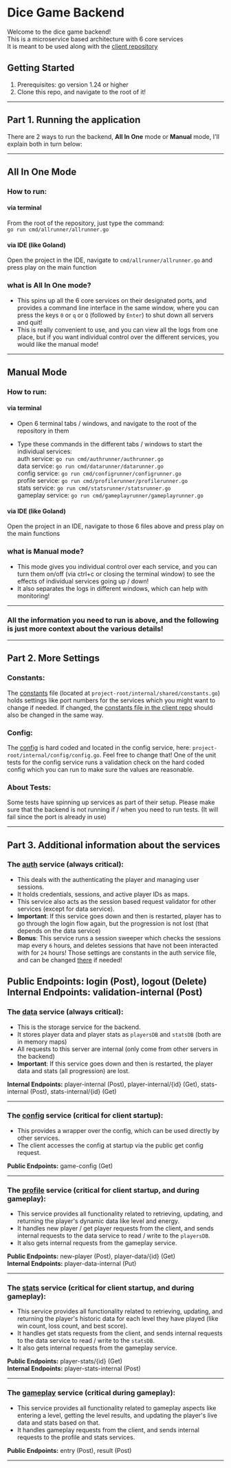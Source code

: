 # Dice Game Backend

Welcome to the dice game backend! \
This is a microservice based architecture with 6 core services \
It is meant to be used along with the [client repository](https://github.com/pluckynumbat/dice-game-client)

## Getting Started
1. Prerequisites: go version 1.24 or higher
2. Clone this repo, and navigate to the root of it!

---
## Part 1. Running the application
There are 2 ways to run the backend, **All In One** mode or **Manual** mode, I'll explain both in turn below:

---
## All In One Mode
### How to run:
#### via terminal
From the root of the repository, just type the command: \
`go run cmd/allrunner/allrunner.go` 

#### via IDE (like Goland)
Open the project in the IDE, navigate to `cmd/allrunner/allrunner.go` and press play on the main function

### what is **All In One** mode?
 - This spins up all the 6 core services on their designated ports, and provides a command line interface in the same window, 
where you can press the keys `0` or `q` or `Q` (followed by `Enter`) to shut down all servers and quit!
 - This is really convenient to use, and you can view all the logs from one place, but if you want individual control over the different services, you would like the manual mode!

---
## Manual Mode
### How to run:
#### via terminal
 - Open 6 terminal tabs / windows, and navigate to the root of the repository in them

 - Type these commands in the different tabs / windows to start the individual services:\
auth service:   `go run cmd/authrunner/authrunner.go` \
data service:   `go run cmd/datarunner/datarunner.go` \
config service: `go run cmd/configrunner/configrunner.go` \
profile service: `go run cmd/profilerunner/profilerunner.go` \
stats service: `go run cmd/statsrunner/statsrunner.go` \
gameplay service: `go run cmd/gameplayrunner/gameplayrunner.go`

#### via IDE (like Goland)
Open the project in an IDE, navigate to those 6 files above and press play on the main functions

### what is **Manual** mode?
- This mode gives you individual control over each service, and you can turn them on/off (via ctrl+c or closing the terminal window) to see the effects of individual services going up / down!
- It also separates the logs in different windows, which can help with monitoring!

---
### All the information you need to run is above, and the following is just more context about the various details!

---
## Part 2. More Settings

### Constants:
The [constants](https://github.com/pluckynumbat/dice-game-backend/blob/main/internal/shared/constants/constants.go) file (located at `project-root/internal/shared/constants.go`) holds settings like port numbers for the services which you might want to change if needed.
If changed, the [constants file in the client repo](https://github.com/pluckynumbat/dice-game-client/blob/main/Assets/Scripts/Constants.cs) should also be changed in the same way.

### Config:
The [config](https://github.com/pluckynumbat/dice-game-backend/blob/main/internal/config/config.go#L44) is hard coded and located in the config service, here: `project-root/internal/config/config.go`. Feel free to change that! One of the unit tests for the config service runs a validation check on the hard coded config which you can run to make sure the values are reasonable.

### About Tests:
Some tests have spinning up services as part of their setup. Please make sure that the backend is not running if / when you need to run tests. (It will fail since the port is already in use)

---
## Part 3. Additional information about the services

### The [auth](https://github.com/pluckynumbat/dice-game-backend/blob/main/internal/auth/auth.go) service (always critical):
 - This deals with the authenticating the player and managing user sessions.
 - It holds credentials, sessions, and active player IDs as maps.
 - This service also acts as the session based request validator for other services (except for data service).
 - **Important**: If this service goes down and then is restarted, player has to go through the login flow again, but the progression is not lost (that depends on the data service) 
 - **Bonus**: This service runs a session sweeper which checks the sessions map every `6` hours, and deletes sessions that have not been interacted with for `24` hours! Those settings are constants in the auth service file, and can be changed [there](https://github.com/pluckynumbat/dice-game-backend/blob/main/internal/auth/auth.go#L21) if needed!

**Public Endpoints:** login (Post), logout (Delete) \
**Internal Endpoints:** validation-internal (Post)
---
### The [data](https://github.com/pluckynumbat/dice-game-backend/blob/main/internal/data/data.go) service (always critical):
- This is the storage service for the backend. 
- It stores player data and player stats as `playersDB` and `statsDB` (both are in memory maps)
- All requests to this server are internal (only come from other servers in the backend)
- **Important**: If this service goes down and then is restarted, the player data and stats (all progression) are lost.

**Internal Endpoints:** player-internal (Post), player-internal/{id} (Get), stats-internal (Post), stats-internal/{id} (Get)

---
### The [config](https://github.com/pluckynumbat/dice-game-backend/blob/main/internal/config/config.go) service (critical for client startup):
- This provides a wrapper over the config, which can be used directly by other services.
- The client accesses the config at startup via the public get config request.

**Public Endpoints:**  game-config (Get)

---
### The [profile](https://github.com/pluckynumbat/dice-game-backend/blob/main/internal/profile/profile.go) service (critical for client startup, and during gameplay):
- This service provides all functionality related to retrieving, updating, and returning the player's dynamic data like level and energy.
- It handles new player / get player requests from the client, and sends internal requests to the data service to read / write to the `playersDB`.
- It also gets internal requests from the gameplay service.

**Public Endpoints:**  new-player (Post), player-data/{id} (Get) \
**Internal Endpoints:** player-data-internal (Put)

---
### The [stats](https://github.com/pluckynumbat/dice-game-backend/blob/main/internal/stats/stats.go) service (critical for client startup, and during gameplay):
- This service provides all functionality related to retrieving, updating, and returning the player's historic data for each level they have played (like win count, loss count, and best score).
- It handles get stats requests from the client, and sends internal requests to the data service to read / write to the `statsDB`.
- It also gets internal requests from the gameplay service.

**Public Endpoints:** player-stats/{id} (Get) \
**Internal Endpoints:** player-stats-internal (Post)

---
### The [gameplay](https://github.com/pluckynumbat/dice-game-backend/blob/main/internal/gameplay/gameplay.go) service (critical during gameplay):
- This service provides all functionality related to gameplay aspects like entering a level, getting the level results, and updating the player's live data and stats based on that.
- It handles gameplay requests from the client, and sends internal requests to the profile and stats services.

**Public Endpoints:** entry (Post), result (Post)

---